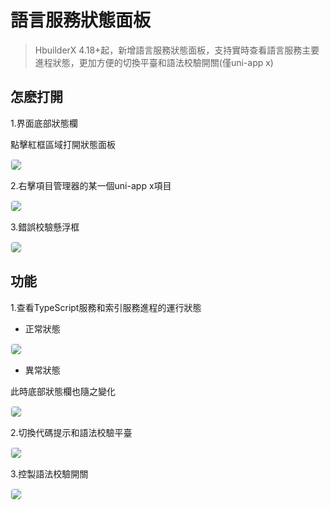 # 語言服務狀態面板

> HbuilderX 4.18+起，新增語言服務狀態面板，支持實時查看語言服務主要進程狀態，更加方便的切換平臺和語法校驗開關(僅uni-app x)

## 怎麽打開
1.界面底部狀態欄

點擊紅框區域打開狀態面板

<div>
<img src="https://web-ext-storage.dcloud.net.cn/hx/lsstatus/zh/1.png" style="border:1px solid #eee;  border-radius: 5px;" />
</div>

2.右擊項目管理器的某一個uni-app x項目

<div>
<img src="https://web-ext-storage.dcloud.net.cn/hx/lsstatus/zh/2.png" style="border:1px solid #eee;  border-radius: 5px;" />
</div>

3.錯誤校驗懸浮框

<div>
<img src="https://web-ext-storage.dcloud.net.cn/hx/lsstatus/zh/3.png" style="border:1px solid #eee;  border-radius: 5px;" />
</div>

## 功能

1.查看TypeScript服務和索引服務進程的運行狀態

- 正常狀態

<div>
<img src="https://web-ext-storage.dcloud.net.cn/hx/lsstatus/zh/4.png" style="border:1px solid #eee;  border-radius: 5px;" />
</div>

- 異常狀態

此時底部狀態欄也隨之變化

<div>
<img src="https://web-ext-storage.dcloud.net.cn/hx/lsstatus/zh/5.png" style="border:1px solid #eee;  border-radius: 5px;" />
</div>

2.切換代碼提示和語法校驗平臺

<div>
<img src="https://web-ext-storage.dcloud.net.cn/hx/lsstatus/zh/6.png" style="border:1px solid #eee;  border-radius: 5px;" />
</div>

3.控製語法校驗開關
   
<div>
<img src="https://web-ext-storage.dcloud.net.cn/hx/lsstatus/zh/7.png" style="border:1px solid #eee;  border-radius: 5px;" />
</div>